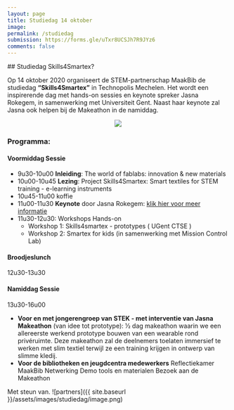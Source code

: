 ```yaml
---
layout: page
title: Studiedag 14 oktober
image: 
permalink: /studiedag
submission: https://forms.gle/uTxr8UCSJh7R9JYz6
comments: false
---
```




<div class="row justify-content-between">
<div class="col-md-8 pr-5" markdown="1">



<div class="border_boxmaakbib02_img" markdown="1">
## Studiedag Skills4Smartex?

Op 14 oktober 2020  organiseert de STEM-partnerschap MaakBib de studiedag **“Skills4Smartex”** in Technopolis Mechelen. Het wordt een inspirerende dag met hands-on sessies en keynote spreker Jasna Rokegem, in samenwerking met Universiteit Gent. Naast haar keynote zal Jasna ook helpen bij de Makeathon in de namiddag. 
</div>

<div style="text-align: center">
<a href="https://forms.gle/uTxr8UCSJh7R9JYz6"><img src="{{ site.baseurl }}/assets/images/studiedag/inschrijfbutton.png"></a>
</div>

### Programma:
#### Voormiddag Sessie
- 9u30-10u00 **Inleiding**: The world of fablabs: innovation & new materials 
- 10u00-10u45 **Lezing**: Project Skills4Smartex: Smart textiles for STEM training - e-learning instruments 
- 10u45-11u00 koffie 
- 11u00-11u30 **Keynote** door Jasna Rokegem: [klik hier voor meer informatie](https://www.jasnarok.com/)
- 11u30-12u30: Workshops Hands-on 
   - Workshop 1: Skills4smartex - prototypes ( UGent CTSE )          
   - Workshop 2: Smartex for kids (in samenwerking met Mission Control Lab) 

#### Broodjeslunch
12u30-13u30

#### Namiddag Sessie
13u30-16u00 
   - **Voor en met jongerengroep van STEK - met interventie van Jasna**
   **Makeathon** (van idee tot prototype): 1⁄2 dag makeathon waarin we een allereerste werkend prototype bouwen van een wearable rond privéruimte. Deze makeathon zal de deelnemers toelaten immersief te werken met slim textiel terwijl ze een training krijgen in ontwerp van slimme kledij. 
   - **Voor de bibliotheken en jeugdcentra medewerkers**
            Reflectiekamer MaakBib 
            Netwerking 
            Demo tools en materialen 
            Bezoek aan de Makeathon 



<p>Met steun van.
![partners]({{ site.baseurl }}/assets/images/studiedag/image.png)
   
<br />
<br />



